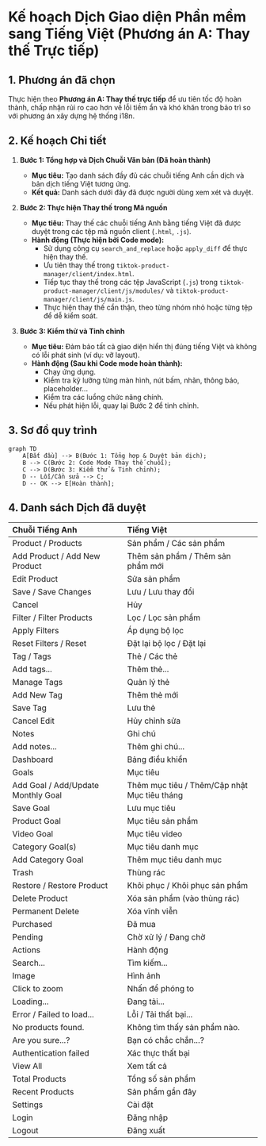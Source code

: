 # Kế hoạch Dịch Giao diện Phần mềm sang Tiếng Việt (Phương án A: Thay thế Trực tiếp)

## 1. Phương án đã chọn

Thực hiện theo **Phương án A: Thay thế trực tiếp** để ưu tiên tốc độ hoàn thành, chấp nhận rủi ro cao hơn về lỗi tiềm ẩn và khó khăn trong bảo trì so với phương án xây dựng hệ thống i18n.

## 2. Kế hoạch Chi tiết

1.  **Bước 1: Tổng hợp và Dịch Chuỗi Văn bản (Đã hoàn thành)**
    *   **Mục tiêu:** Tạo danh sách đầy đủ các chuỗi tiếng Anh cần dịch và bản dịch tiếng Việt tương ứng.
    *   **Kết quả:** Danh sách dưới đây đã được người dùng xem xét và duyệt.

2.  **Bước 2: Thực hiện Thay thế trong Mã nguồn**
    *   **Mục tiêu:** Thay thế các chuỗi tiếng Anh bằng tiếng Việt đã được duyệt trong các tệp mã nguồn client (`.html`, `.js`).
    *   **Hành động (Thực hiện bởi Code mode):**
        *   Sử dụng công cụ `search_and_replace` hoặc `apply_diff` để thực hiện thay thế.
        *   Ưu tiên thay thế trong `tiktok-product-manager/client/index.html`.
        *   Tiếp tục thay thế trong các tệp JavaScript (`.js`) trong `tiktok-product-manager/client/js/modules/` và `tiktok-product-manager/client/js/main.js`.
        *   Thực hiện thay thế cẩn thận, theo từng nhóm nhỏ hoặc từng tệp để dễ kiểm soát.

3.  **Bước 3: Kiểm thử và Tinh chỉnh**
    *   **Mục tiêu:** Đảm bảo tất cả giao diện hiển thị đúng tiếng Việt và không có lỗi phát sinh (ví dụ: vỡ layout).
    *   **Hành động (Sau khi Code mode hoàn thành):**
        *   Chạy ứng dụng.
        *   Kiểm tra kỹ lưỡng từng màn hình, nút bấm, nhãn, thông báo, placeholder...
        *   Kiểm tra các luồng chức năng chính.
        *   Nếu phát hiện lỗi, quay lại Bước 2 để tinh chỉnh.

## 3. Sơ đồ quy trình

```mermaid
graph TD
    A[Bắt đầu] --> B(Bước 1: Tổng hợp & Duyệt bản dịch);
    B --> C(Bước 2: Code Mode Thay thế chuỗi);
    C --> D(Bước 3: Kiểm thử & Tinh chỉnh);
    D -- Lỗi/Cần sửa --> C;
    D -- OK --> E[Hoàn thành];
```

## 4. Danh sách Dịch đã duyệt

| Chuỗi Tiếng Anh                 | Tiếng Việt                     |
| :------------------------------ | :----------------------------- |
| Product / Products              | Sản phẩm / Các sản phẩm        |
| Add Product / Add New Product   | Thêm sản phẩm / Thêm sản phẩm mới |
| Edit Product                    | Sửa sản phẩm                   |
| Save / Save Changes             | Lưu / Lưu thay đổi             |
| Cancel                          | Hủy                            |
| Filter / Filter Products        | Lọc / Lọc sản phẩm             |
| Apply Filters                   | Áp dụng bộ lọc                 |
| Reset Filters / Reset           | Đặt lại bộ lọc / Đặt lại       |
| Tag / Tags                      | Thẻ / Các thẻ                  |
| Add tags...                     | Thêm thẻ...                    |
| Manage Tags                     | Quản lý thẻ                    |
| Add New Tag                     | Thêm thẻ mới                   |
| Save Tag                        | Lưu thẻ                        |
| Cancel Edit                     | Hủy chỉnh sửa                  |
| Notes                           | Ghi chú                        |
| Add notes...                    | Thêm ghi chú...                |
| Dashboard                       | Bảng điều khiển                |
| Goals                           | Mục tiêu                       |
| Add Goal / Add/Update Monthly Goal | Thêm mục tiêu / Thêm/Cập nhật Mục tiêu tháng |
| Save Goal                       | Lưu mục tiêu                   |
| Product Goal                    | Mục tiêu sản phẩm              |
| Video Goal                      | Mục tiêu video                 |
| Category Goal(s)                | Mục tiêu danh mục              |
| Add Category Goal               | Thêm mục tiêu danh mục         |
| Trash                           | Thùng rác                      |
| Restore / Restore Product       | Khôi phục / Khôi phục sản phẩm |
| Delete Product                  | Xóa sản phẩm (vào thùng rác)   |
| Permanent Delete                | Xóa vĩnh viễn                  |
| Purchased                       | Đã mua                         |
| Pending                         | Chờ xử lý / Đang chờ           |
| Actions                         | Hành động                      |
| Search...                       | Tìm kiếm...                    |
| Image                           | Hình ảnh                       |
| Click to zoom                   | Nhấn để phóng to               |
| Loading...                      | Đang tải...                    |
| Error / Failed to load...       | Lỗi / Tải thất bại...          |
| No products found.              | Không tìm thấy sản phẩm nào.   |
| Are you sure...?                | Bạn có chắc chắn...?           |
| Authentication failed           | Xác thực thất bại              |
| View All                        | Xem tất cả                     |
| Total Products                  | Tổng số sản phẩm               |
| Recent Products                 | Sản phẩm gần đây               |
| Settings                        | Cài đặt                        |
| Login                           | Đăng nhập                      |
| Logout                          | Đăng xuất                      |